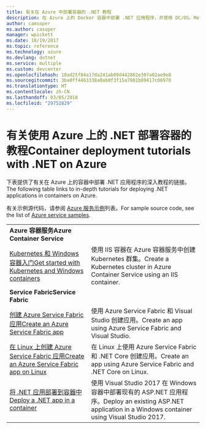 ```yaml
---
title: 有关在 Azure 中部署容器的 .NET 教程
description: 在 Azure 上的 Docker 容器中部署 .NET 应用程序，并使用 DC/OS、Mesos 或 Kubernetes 对其进行缩放。
author: camsoper
ms.author: casoper
manager: wpickett
ms.date: 10/19/2017
ms.topic: reference
ms.technology: azure
ms.devlang: dotnet
ms.service: multiple
ms.custom: devcenter
ms.openlocfilehash: 10ad25f84a17da241ab09d442862e307a02ae9e8
ms.sourcegitcommit: 3ba0ff4463338a0ab0f3f15a7601b89417c06970
ms.translationtype: HT
ms.contentlocale: zh-CN
ms.lasthandoff: 03/05/2018
ms.locfileid: "29752829"
---
```

# <a name="container-deployment-tutorials-with-net-on-azure"></a><span data-ttu-id="10050-103">有关使用 Azure 上的 .NET 部署容器的教程</span><span class="sxs-lookup"><span data-stu-id="10050-103">Container deployment tutorials with .NET on Azure</span></span>

<span data-ttu-id="10050-104">下表提供了有关在 Azure 上的容器中部署 .NET 应用程序的深入教程的链接。</span><span class="sxs-lookup"><span data-stu-id="10050-104">The following table links to in-depth tutorials for deploying .NET applications in containers on Azure.</span></span>

<span data-ttu-id="10050-105">有关示例源代码，请参阅 [Azure 服务示例](https://azure.microsoft.com/resources/samples/?platform=dotnet)列表。</span><span class="sxs-lookup"><span data-stu-id="10050-105">For sample source code, see the list of [Azure service samples](https://azure.microsoft.com/resources/samples/?platform=dotnet).</span></span>

| | |
|---|---|
| <span data-ttu-id="10050-106">**Azure 容器服务**</span><span class="sxs-lookup"><span data-stu-id="10050-106">**Azure Container Service**</span></span> ||
| <span data-ttu-id="10050-107">[Kubernetes 和 Windows 容器入门][1]</span><span class="sxs-lookup"><span data-stu-id="10050-107">[Get started with Kubernetes and Windows containers][1]</span></span> | <span data-ttu-id="10050-108">使用 IIS 容器在 Azure 容器服务中创建 Kubernetes 群集。</span><span class="sxs-lookup"><span data-stu-id="10050-108">Create a Kubernetes cluster in Azure Container Service using an IIS container.</span></span>
|<span data-ttu-id="10050-109">**Service Fabric**</span><span class="sxs-lookup"><span data-stu-id="10050-109">**Service Fabric**</span></span>| |
| <span data-ttu-id="10050-110">[创建 Azure Service Fabric 应用][2]</span><span class="sxs-lookup"><span data-stu-id="10050-110">[Create an Azure Service Fabric app][2]</span></span> | <span data-ttu-id="10050-111">使用 Azure Service Fabric 和 Visual Studio 创建应用。</span><span class="sxs-lookup"><span data-stu-id="10050-111">Create an app using Azure Service Fabric and Visual Studio.</span></span> | 
| <span data-ttu-id="10050-112">[在 Linux 上创建 Azure Service Fabric 应用][3]</span><span class="sxs-lookup"><span data-stu-id="10050-112">[Create an Azure Service Fabric app on Linux][3]</span></span> | <span data-ttu-id="10050-113">在 Linux 上使用 Azure Service Fabric 和 .NET Core 创建应用。</span><span class="sxs-lookup"><span data-stu-id="10050-113">Create an  app using Azure Service Fabric and .NET Core on Linux.</span></span> | 
| <span data-ttu-id="10050-114">[将 .NET 应用部署到容器中][4]</span><span class="sxs-lookup"><span data-stu-id="10050-114">[Deploy a .NET app in a container][4]</span></span> | <span data-ttu-id="10050-115">使用 Visual Studio 2017 在 Windows 容器中部署现有的 ASP.NET 应用程序。</span><span class="sxs-lookup"><span data-stu-id="10050-115">Deploy an existing ASP.NET application in a Windows container using Visual Studio 2017.</span></span>  |

[1]: /azure/container-service/container-service-kubernetes-windows-walkthrough
[2]: /azure/service-fabric/service-fabric-create-your-first-application-in-visual-studio
[3]: /azure/service-fabric/service-fabric-get-started-containers
[4]: /azure/service-fabric/service-fabric-host-app-in-a-container
